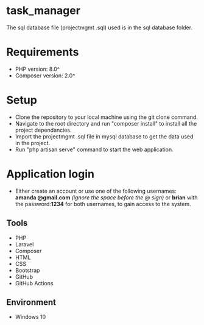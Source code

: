 # task_manager
The sql database file (projectmgmt .sql) used is in the sql database folder. 

# Requirements
- PHP version: 8.0^
- Composer version: 2.0^

# Setup
- Clone the repository to your local machine using the git clone command.
- Navigate to the root directory and run "composer install" to install all the project dependancies.
- Import the projectmgmt .sql file in mysql database to get the data used in the project.
- Run "php artisan serve" command to start the web application.

# Application login 
- Either create an account or use one of the following usernames: **amanda @gmail.com** *(ignore the space before the @ sign)* or **brian** with the password:**1234** for both usernames, to gain access to the system.

## Tools
- PHP
- Laravel
- Composer
- HTML
- CSS
- Bootstrap
- GitHub
- GitHub Actions

## Environment
- Windows 10
